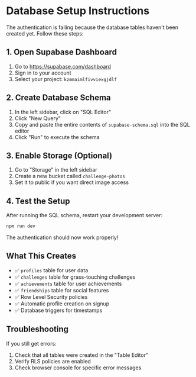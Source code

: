 # Database Setup Instructions

The authentication is failing because the database tables haven't been created yet. Follow these steps:

## 1. Open Supabase Dashboard
1. Go to https://supabase.com/dashboard
2. Sign in to your account
3. Select your project: `kzmmaimlfivviexgjdlf`

## 2. Create Database Schema
1. In the left sidebar, click on "SQL Editor"
2. Click "New Query" 
3. Copy and paste the entire contents of `supabase-schema.sql` into the SQL editor
4. Click "Run" to execute the schema

## 3. Enable Storage (Optional)
1. Go to "Storage" in the left sidebar
2. Create a new bucket called `challenge-photos`
3. Set it to public if you want direct image access

## 4. Test the Setup
After running the SQL schema, restart your development server:
```bash
npm run dev
```

The authentication should now work properly!

## What This Creates
- ✅ `profiles` table for user data
- ✅ `challenges` table for grass-touching challenges  
- ✅ `achievements` table for user achievements
- ✅ `friendships` table for social features
- ✅ Row Level Security policies
- ✅ Automatic profile creation on signup
- ✅ Database triggers for timestamps

## Troubleshooting
If you still get errors:
1. Check that all tables were created in the "Table Editor"
2. Verify RLS policies are enabled
3. Check browser console for specific error messages